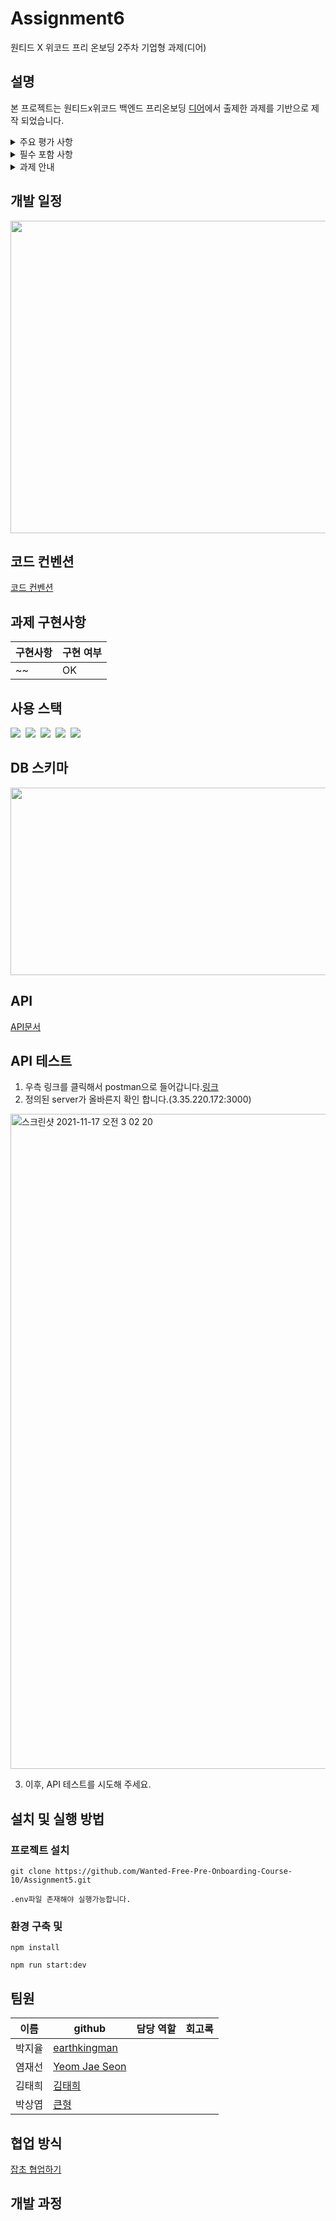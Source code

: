 # Assignment6
원티드 X 위코드 프리 온보딩 2주차 기업형 과제(디어)

## 설명

본 프로젝트는 원티드x위코드 백엔드 프리온보딩  [디어](https://www.notion.so/wecode/6c0ed2bbf2c14f359a9734b8bb093d1a)에서 출제한 과제를 기반으로 제작 되었습니다.

 <details>

 
<summary> 주요 평가 사항  </summary>

- 주어진 정보를 기술적으로 설계하고 구현할 수 있는 역량
- 확장성을 고려한 시스템 설계 및 구현

</details>



 <details>

<summary> 필수 포함 사항 </summary>

- READ.ME 작성
- 프로젝트 빌드, 자세한 실행 방법 명시
- 구현 방법과 이유에 대한 간략한 설명
- 완료된 시스템이 배포된 서버의 주소
- 해당 과제를 진행하면서 회고 내용 블로그 포스팅
- Swagger나 Postman을 이용하여 API 테스트 가능하도록 구현
 
</details>


 <details>

<summary> 과제 안내 </summary>
 
디어는 사용자의 요금을 계산하기 위해 다양한 상황을 고려합니다. 

- 우선 지역별로 다양한 요금제를 적용하고 있습니다. 예를 들어 건대에서 이용하는 유저는 기본요금 790원에 분당요금 150원, 여수에서 이용하는 유저는 기본요금 300원에 분당요금 70원으로 적용됩니다.
- 할인 조건도 있습니다. 사용자가 파킹존에서 반납하는 경우 요금의 30%를 할인해주며, 사용자가 마지막 이용으로부터 30분 이내에 다시 이용하면 기본요금을 면제해줍니다.
- 벌금 조건도 있습니다. 사용자가 지역 바깥에 반납한 경우 얼마나 멀리 떨어져있는지 거리에 비례하는 벌금을 부과하며, 반납 금지로 지정된 구역에 반납하면 6,000원의 벌금을 요금에 추과로 부과합니다.
- 예외도 있는데, 킥보드가 고장나서 정상적인 이용을 못하는 경우의 유저들을 배려하여 1분 이내의 이용에는 요금을 청구하지 않고 있습니다.

최근에 다양한 할인과 벌금을 사용하여 지자체와 협력하는 경우가 점점 많아지고 있어 요금제에 새로운 할인/벌금 조건을 추가하는 일을 쉽게 만드려고 합니다. 어떻게 하면 앞으로 발생할 수 있는 다양한 할인과 벌금 조건을 기존의 요금제에 쉽게 추가할 수 있는 소프트웨어를 만들 수 있을까요? 

우선은 사용자의 이용에 관한 정보를 알려주면 현재의 요금 정책에 따라 요금을 계산해주는 API를 만들어주세요. 그 다음은, 기능을 유지한 채로 새로운 할인이나 벌금 조건이 쉽게 추가될 수 있게 코드를 개선하여 최종 코드를 만들어주세요.
 
</details>


## 개발 일정
<img src="https://user-images.githubusercontent.com/48669085/142732325-6e32ed88-86dd-41ff-baca-324252d22387.png" height="500px" width="600px" />


## 코드 컨벤션
[코드 컨벤션](https://github.com/Wanted-Free-Pre-Onboarding-Course-10/Assignment4/wiki/%EC%BD%94%EB%93%9C%EC%BB%A8%EB%B2%A4%EC%85%98)




## 과제 구현사항

| 구현사항  | 구현 여부                                          |
|------- | ----------------------------------------------- |
| ~~  |  OK| 




## 사용 스택

<img src="https://img.shields.io/badge/TypeScript-3178C6?style=for-the-badge&logo=TypeScript&logoColor=white" />&nbsp;
<img src="https://img.shields.io/badge/Node.js-339933?style=for-the-badge&logo=Node.js&logoColor=white" />&nbsp;
<img src="https://img.shields.io/badge/NestJS-E0234E?style=for-the-badge&logo=NestJS&logoColor=white" />&nbsp;
<img src="https://img.shields.io/badge/SQLite-003B57?style=for-the-badge&logo=SQLite&logoColor=white" />&nbsp;
<img src="https://img.shields.io/badge/TYPEORM-red?style=for-the-badge&logo=TYPEORM&logoColor=white" />

## DB 스키마
<img src="https://user-images.githubusercontent.com/48669085/142731856-69f0cf96-d4ed-473c-a8e2-fa2691856434.png" height="300px" width="1000px" />

## API
[API문서](https://documenter.getpostman.com/view/13568025/UVCB9Pbm)

## API 테스트
1. 우측 링크를 클릭해서 postman으로 들어갑니다.[링크](https://www.postman.com/martian-satellite-348039/workspace/humanscape/overview) 
2. 정의된 server가 올바른지 확인 합니다.(3.35.220.172:3000)
<img width="1048" alt="스크린샷 2021-11-17 오전 3 02 20" src="https://user-images.githubusercontent.com/81801012/142041687-0ecf274f-99e8-48df-aec7-77f0929de1c7.png">

3. 이후, API 테스트를 시도해 주세요.

## 설치 및 실행 방법

### 프로젝트 설치

```
git clone https://github.com/Wanted-Free-Pre-Onboarding-Course-10/Assignment5.git

.env파일 존재해야 실행가능합니다.

```

 ### 환경 구축 및 
```
npm install

npm run start:dev
```

## 팀원

| 이름   | github                                          | 담당 역할                  | 회고록             |
| ------ | ----------------------------------------------- | -------------------------- |------------------|
| 박지율 | [earthkingman](https://github.com/earthkingman) |    |            |
| 염재선 | [Yeom Jae Seon](https://github.com/YeomJaeSeon) |    |            |
| 김태희 | [김태희](https://github.com/godtaehee)           |    |             |
| 박상엽 | [큰형](  https://github.com/lotus0204)           |    |            |


## 협업 방식

[잡초 협업하기](https://github.com/Wanted-Free-Pre-Onboarding-Course-10/Assignment2/wiki/%ED%98%91%EC%97%85-%EB%B0%A9%EC%8B%9D)

## 개발 과정


